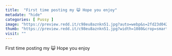 ```yaml
---
title:  "First time posting my 😺 Hope you enjoy"
metadate: "hide"
categories: [ Pussy ]
image: "https://preview.redd.it/c98eu8aznkn51.jpg?auto=webp&s=2fd23d042a8dae03511f1c4768516917ed504500"
thumb: "https://preview.redd.it/c98eu8aznkn51.jpg?width=1080&crop=smart&auto=webp&s=0543d9a8e5054ffa4b1566cfc8f7b181746a4b97"
visit: ""
---
```

First time posting my 😺 Hope you enjoy
